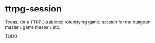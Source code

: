 # ttrpg-session

Tool(s) for a TTRPG (tabletop roleplaying game) session for the dungeon master / game master / etc.

TODO
